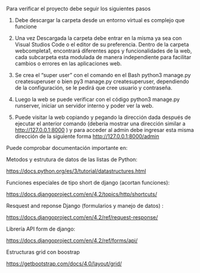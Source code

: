 Para verificar el proyecto debe seguir los siguientes pasos  

1. Debe descargar la carpeta desde un entorno virtual es complejo que funcione 

2. Una vez Descargada la carpeta debe entrar en la misma ya sea con Visual Studios Code o el editor de su preferencia. Dentro de la carpeta webcompleta1, encontrará diferentes apps y funcionalidades de la web, cada subcarpeta esta modulada de manera independiente para facilitar cambios o errores en las aplicaciones web. 

3. Se crea el “super user” con el comando en el Bash python3 manage.py createsuperuser o bien py3 manage.py createsuperuser, dependiendo de la configuración, se le pedirá que cree usuario y contraseña. 

4. Luego la web se puede verificar con el código  python3 manage.py runserver, iniciar un servidor interno y poder ver la web. 

5. Puede visitar la web copiando y pegando la dirección dada después de ejecutar el anterior comando (deberia mostrar una dirección similar a http://127.0.0.1:8000 ) y para acceder al admin debe ingresar esta misma dirección de la siguiente forma http://127.0.0.1:8000/admin 

Puede comprobar documentación importante en: 

Metodos y estrutura de datos de las listas de Python: 

https://docs.python.org/es/3/tutorial/datastructures.html 

Funciones especiales de tipo short de django (acortan funciones): 

https://docs.djangoproject.com/en/4.2/topics/http/shortcuts/ 

Resquest and reponse Django (formularios y manejo de datos) : 

https://docs.djangoproject.com/en/4.2/ref/request-response/ 

Librería API form de django: 

https://docs.djangoproject.com/en/4.2/ref/forms/api/ 

Estructuras grid con boostrap 

https://getbootstrap.com/docs/4.0/layout/grid/ 
